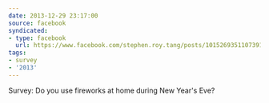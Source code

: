 ```yaml
---
date: 2013-12-29 23:17:00
source: facebook
syndicated:
- type: facebook
  url: https://www.facebook.com/stephen.roy.tang/posts/10152693511073912
tags:
- survey
- '2013'
---
```


Survey: Do you use fireworks at home during New Year's Eve?